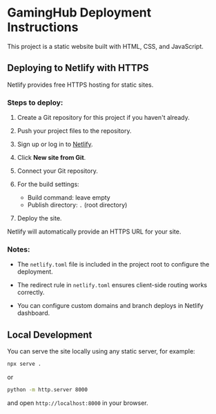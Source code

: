 # GamingHub Deployment Instructions

This project is a static website built with HTML, CSS, and JavaScript.

## Deploying to Netlify with HTTPS

Netlify provides free HTTPS hosting for static sites.

### Steps to deploy:

1. Create a Git repository for this project if you haven't already.

2. Push your project files to the repository.

3. Sign up or log in to [Netlify](https://www.netlify.com/).

4. Click **New site from Git**.

5. Connect your Git repository.

6. For the build settings:
   - Build command: leave empty
   - Publish directory: `.` (root directory)

7. Deploy the site.

Netlify will automatically provide an HTTPS URL for your site.

### Notes:

- The `netlify.toml` file is included in the project root to configure the deployment.

- The redirect rule in `netlify.toml` ensures client-side routing works correctly.

- You can configure custom domains and branch deploys in Netlify dashboard.

## Local Development

You can serve the site locally using any static server, for example:

```bash
npx serve .
```

or

```bash
python -m http.server 8000
```

and open `http://localhost:8000` in your browser.
